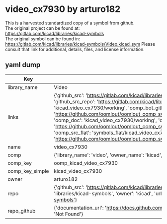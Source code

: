 # video_cx7930 by arturo182  
This is a harvested standardized copy of a symbol from github.  
The original project can be found at:  
https://gitlab.com/kicad/libraries/kicad-symbols  
The original symbol can be found in:
https://gitlab.com/kicad/libraries/kicad-symbols/Video.kicad_sym
Please consult that link for additional, details, files, and license information.  
## yaml dump  
| Key | Value |  
| --- | --- |  
| library_name | Video |  
| links | {'github_src': 'https://gitlab.com/kicad/libraries/kicad-symbols/Video.kicad_sym', 'github_src_repo': 'https://gitlab.com/kicad/libraries/kicad-symbols', 'oomp_bot': 'kicad_video_cx7930/working', 'oomp_bot_github': 'https://github.com/oomlout/oomlout_oomp_symbol_bot/tree/main/kicad_video_cx7930/working', 'oomp_doc': 'kicad_video_cx7930/working', 'oomp_doc_github': 'https://github.com/oomlout/oomlout_oomp_symbol_doc/tree/main/kicad_video_cx7930/working', 'oomp_src_flat': 'symbols_flat/kicad_video_cx7930/working', 'oomp_src_flat_github': 'https://github.com/oomlout/oomlout_oomp_symbol_src/tree/main/kicad_video_cx7930/working'} |  
| name | video_cx7930 |  
| oomp | {'library_name': 'video', 'owner_name': 'kicad', 'symbol_name': 'video_cx7930'} |  
| oomp_key | oomp_kicad_video_cx7930 |  
| oomp_key_simple | kicad_video_cx7930 |  
| owner | arturo182 |  
| repo | {'github_src': 'https://gitlab.com/kicad/libraries/kicad-symbols/Video.kicad_sym', 'name': 'libraries/kicad-symbols', 'owner': 'kicad', 'url': 'https://gitlab.com/kicad/libraries/kicad-symbols'} |  
| repo_github | {'documentation_url': 'https://docs.github.com/rest/repos/repos#get-a-repository', 'message': 'Not Found'} |  


